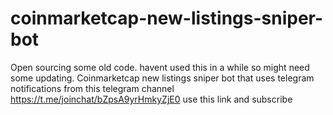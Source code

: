 # coinmarketcap-new-listings-sniper-bot
Open sourcing some old code. havent used this in a while so might need some updating.
Coinmarketcap new listings sniper bot that uses 
telegram notifications from this telegram channel
https://t.me/joinchat/bZpsA9yrHmkyZjE0 use this link and subscribe
